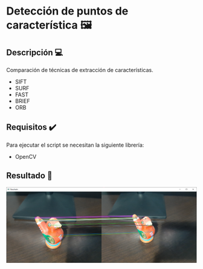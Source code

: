 # Detección de puntos de característica 🖼️

## Descripción 💻
Comparación de técnicas de extracción de características.
* SIFT
* SURF
* FAST
* BRIEF
* ORB

## Requisitos ✔️
 Para ejecutar el script se necesitan la siguiente librería:
 * OpenCV

## Resultado 🎉
![Alt text](res/resultado1.png?raw=true "Resultado ORB")